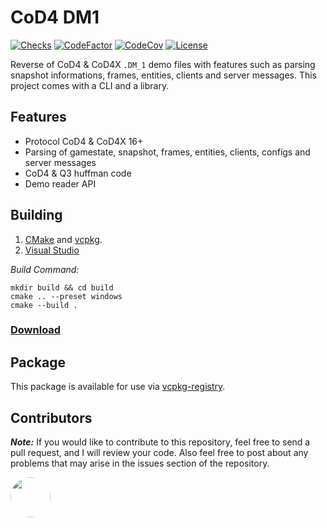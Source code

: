 # CoD4 DM1

[![Checks](https://img.shields.io/github/check-runs/Iswenzz/CoD4-DM1/master?logo=github)](https://github.com/Iswenzz/CoD4-DM1/actions)
[![CodeFactor](https://img.shields.io/codefactor/grade/github/Iswenzz/CoD4-DM1?label=codefactor&logo=codefactor)](https://www.codefactor.io/repository/github/iswenzz/CoD4-DM1)
[![CodeCov](https://img.shields.io/codecov/c/github/Iswenzz/CoD4-DM1?label=codecov&logo=codecov)](https://codecov.io/gh/Iswenzz/CoD4-DM1)
[![License](https://img.shields.io/github/license/Iswenzz/CoD4-DM1?color=blue&logo=gitbook&logoColor=white)](https://github.com/Iswenzz/CoD4-DM1/blob/master/LICENSE)

Reverse of CoD4 & CoD4X `.DM_1` demo files with features such as parsing snapshot informations, frames, entities, clients and server messages. This project comes with a CLI and a library.

## Features

-   Protocol CoD4 & CoD4X 16+
-   Parsing of gamestate, snapshot, frames, entities, clients, configs and server messages
-   CoD4 & Q3 huffman code
-   Demo reader API

## Building

1. [CMake](https://cmake.org/) and [vcpkg](https://vcpkg.io/en/).
2. [Visual Studio](https://visualstudio.microsoft.com/)

_Build Command:_

    mkdir build && cd build
    cmake .. --preset windows
    cmake --build .

### [Download](https://github.com/Iswenzz/CoD4-DM1/releases)

## Package

This package is available for use via [vcpkg-registry](https://github.com/Iswenzz/vcpkg-registry).

## Contributors

**_Note:_** If you would like to contribute to this repository, feel free to send a pull request, and I will review your code.
Also feel free to post about any problems that may arise in the issues section of the repository.

<a href="https://github.com/Caball009"><img src="https://avatars.githubusercontent.com/u/82909616?v=4" height=64 style="border-radius: 50%"></a>
